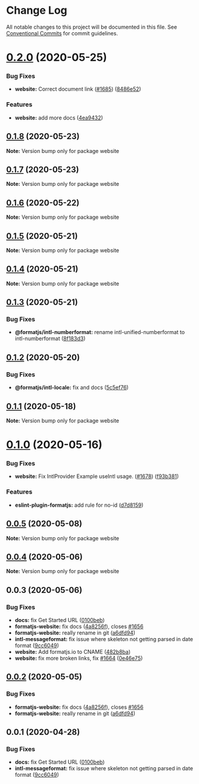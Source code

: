 # Change Log

All notable changes to this project will be documented in this file.
See [Conventional Commits](https://conventionalcommits.org) for commit guidelines.

# [0.2.0](https://github.com/formatjs/formatjs/compare/website@0.1.8...website@0.2.0) (2020-05-25)


### Bug Fixes

* **website:** Correct document link ([#1685](https://github.com/formatjs/formatjs/issues/1685)) ([8486e52](https://github.com/formatjs/formatjs/commit/8486e523c2fa2342b1b1db1cad5d947359135612))


### Features

* **website:** add more docs ([4ea9432](https://github.com/formatjs/formatjs/commit/4ea9432971d6fcc7b4d28a8778d2ce031e758d2b))





## [0.1.8](https://github.com/formatjs/formatjs/compare/website@0.1.7...website@0.1.8) (2020-05-23)

**Note:** Version bump only for package website





## [0.1.7](https://github.com/formatjs/formatjs/compare/website@0.1.6...website@0.1.7) (2020-05-23)

**Note:** Version bump only for package website





## [0.1.6](https://github.com/formatjs/formatjs/compare/website@0.1.5...website@0.1.6) (2020-05-22)

**Note:** Version bump only for package website





## [0.1.5](https://github.com/formatjs/formatjs/compare/website@0.1.4...website@0.1.5) (2020-05-21)

**Note:** Version bump only for package website





## [0.1.4](https://github.com/formatjs/formatjs/compare/website@0.1.3...website@0.1.4) (2020-05-21)

**Note:** Version bump only for package website





## [0.1.3](https://github.com/formatjs/formatjs/compare/website@0.1.2...website@0.1.3) (2020-05-21)


### Bug Fixes

* **@formatjs/intl-numberformat:** rename intl-unified-numberformat to intl-numberformat ([8f183d3](https://github.com/formatjs/formatjs/commit/8f183d314756d43b1f887af03727af349f6de731))





## [0.1.2](https://github.com/formatjs/formatjs/compare/website@0.1.1...website@0.1.2) (2020-05-20)


### Bug Fixes

* **@formatjs/intl-locale:** fix and docs ([5c5ef76](https://github.com/formatjs/formatjs/commit/5c5ef7657dd939bc08a9233f25cbae7a662c439f))





## [0.1.1](https://github.com/formatjs/formatjs/compare/website@0.1.0...website@0.1.1) (2020-05-18)

**Note:** Version bump only for package website





# [0.1.0](https://github.com/formatjs/formatjs/compare/website@0.0.5...website@0.1.0) (2020-05-16)


### Bug Fixes

* **website:** Fix IntlProvider Example useIntl usage. ([#1678](https://github.com/formatjs/formatjs/issues/1678)) ([f93b381](https://github.com/formatjs/formatjs/commit/f93b3810445f45c35c540211de6343006f105b8c))


### Features

* **eslint-plugin-formatjs:** add rule for no-id ([d7d8159](https://github.com/formatjs/formatjs/commit/d7d81595e9154bf929cc0ea772acfe66719f6104))





## [0.0.5](https://github.com/formatjs/formatjs/compare/website@0.0.4...website@0.0.5) (2020-05-08)

**Note:** Version bump only for package website





## [0.0.4](https://github.com/formatjs/formatjs/compare/website@0.0.3...website@0.0.4) (2020-05-06)

**Note:** Version bump only for package website

## 0.0.3 (2020-05-06)

### Bug Fixes

- **docs:** fix Get Started URL ([0100beb](https://github.com/formatjs/formatjs/commit/0100beb5f99691a5dfe6145cd8bca2fa72c5693b))
- **formatjs-website:** fix docs ([4a8256f](https://github.com/formatjs/formatjs/commit/4a8256f7ace9b6db1c0f997fc7830774123478e5)), closes [#1656](https://github.com/formatjs/formatjs/issues/1656)
- **formatjs-website:** really rename in git ([a6dfd94](https://github.com/formatjs/formatjs/commit/a6dfd94889b4e9fb0b270f754d7d7b1f15418cef))
- **intl-messageformat:** fix issue where skeleton not getting parsed in date format ([9cc6049](https://github.com/formatjs/formatjs/commit/9cc6049b7139f8c9c843542a10a48c7faa64a880))
- **website:** Add formatjs.io to CNAME ([482b8ba](https://github.com/formatjs/formatjs/commit/482b8ba75193e647f4eb5dab1a646ea6dc0b6c52))
- **website:** fix more broken links, fix [#1664](https://github.com/formatjs/formatjs/issues/1664) ([0e46e75](https://github.com/formatjs/formatjs/commit/0e46e75e4d6ce7558128d88164aaa1a42bed0b88))

## [0.0.2](https://github.com/formatjs/formatjs/compare/formatjs-website@0.0.1...formatjs-website@0.0.2) (2020-05-05)

### Bug Fixes

- **formatjs-website:** fix docs ([4a8256f](https://github.com/formatjs/formatjs/commit/4a8256f7ace9b6db1c0f997fc7830774123478e5)), closes [#1656](https://github.com/formatjs/formatjs/issues/1656)
- **formatjs-website:** really rename in git ([a6dfd94](https://github.com/formatjs/formatjs/commit/a6dfd94889b4e9fb0b270f754d7d7b1f15418cef))

## 0.0.1 (2020-04-28)

### Bug Fixes

- **docs:** fix Get Started URL ([0100beb](https://github.com/formatjs/formatjs/commit/0100beb5f99691a5dfe6145cd8bca2fa72c5693b))
- **intl-messageformat:** fix issue where skeleton not getting parsed in date format ([9cc6049](https://github.com/formatjs/formatjs/commit/9cc6049b7139f8c9c843542a10a48c7faa64a880))
